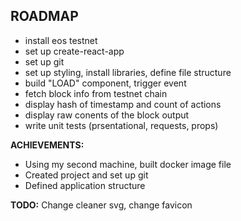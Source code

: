 ## ROADMAP

 - install eos testnet
 - set up create-react-app
 - set up git
 - set up styling, install libraries, define file structure
 - build "LOAD" component, trigger event
 - fetch block info from testnet chain
 - display hash of timestamp and count of actions
 - display raw conents of the block output
 - write unit tests (prsentational, requests, props)

 **ACHIEVEMENTS:**
 - Using my second machine, built docker image file
 - Created project and set up git
 - Defined application structure

 **TODO:** Change cleaner svg, change favicon
